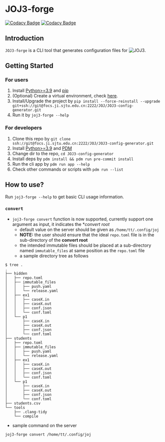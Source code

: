 # JOJ3-forge

[![Codacy Badge](https://app.codacy.com/project/badge/Grade/a98f9aa020874a93bc791a7616fccf21)](https://app.codacy.com/gh/joint-online-judge/JOJ3-config-generator/dashboard)
[![Codacy Badge](https://app.codacy.com/project/badge/Coverage/a98f9aa020874a93bc791a7616fccf21)](https://app.codacy.com/gh/joint-online-judge/JOJ3-config-generator/dashboard)

## Introduction

`JOJ3-forge` is a CLI tool that generates configuration files for ![JOJ3](https://github.com/joint-online-judge/JOJ3).

## Getting Started

### For users

1. Install [Python>=3.9](https://www.python.org/) and [pip](https://pip.pypa.io/)
2. (Optional) Create a virtual environment, check [here](https://packaging.python.org/en/latest/guides/installing-using-pip-and-virtual-environments/).
3. Install/Upgrade the project by `pip install --force-reinstall --upgrade git+ssh://git@focs.ji.sjtu.edu.cn:2222/JOJ/JOJ3-config-generator.git`
4. Run it by `joj3-forge --help`

### For developers

1. Clone this repo by `git clone ssh://git@focs.ji.sjtu.edu.cn:2222/JOJ/JOJ3-config-generator.git`
2. Install [Python>=3.9](https://www.python.org/) and [PDM](https://pdm-project.org/)
3. Change dir to the repo, `cd JOJ3-config-generator`
4. Install deps by `pdm install && pdm run pre-commit install`
5. Run the cli app by `pdm run app --help`
6. Check other commands or scripts with `pdm run --list`

## How to use?

Run `joj3-forge --help` to get basic CLI usage information.

### `convert`

- `joj3-forge convert` function is now supported, currently support one argument as input, it indicates the **convert root*
  - default value on the server should be given as `/home/tt/.config/joj`
  - **NOTE:** the user should ensure that the ideal `repo.toml` file is in the sub-directory of the **convert root**
  - the intended immutable files should be placed at a sub-directory named `immutable_files` at same position as the `repo.toml` file
  - a sample directory tree as follows

```shell
$ tree .
.
├── hidden
│   ├── repo.toml
│   ├── immutable_files
│   │   ├── push.yaml
│   │   └── release.yaml
│   ├── ex1
│   │   ├── caseX.in
│   │   ├── caseX.out
│   │   ├── conf.json
│   │   └── conf.toml
│   └── p1
│       ├── caseX.in
│       ├── caseX.out
│       ├── conf.json
│       └── conf.toml
├── students
│   ├── repo.toml
│   ├── immutable_files
│   │   ├── push.yaml
│   │   └── release.yaml
│   ├── ex1
│   │   ├── caseX.in
│   │   ├── caseX.out
│   │   ├── conf.json
│   │   └── conf.toml
│   └── p1
│       ├── caseX.in
│       ├── caseX.out
│       ├── conf.json
│       └── conf.toml
├── students.csv
└── tools
    ├── .clang-tidy
    └── compile
```

- sample command on the server

```shell
joj3-forge convert /home/tt/.config/joj
```
